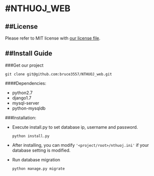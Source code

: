 #NTHUOJ_WEB
=======

##License
---
Please refer to MIT license with [our license file](https://github.com/bruce3557/NTHUOJ_web/blob/master/LICENSE).

##Install Guide
---

###Get our project
```
git clone git@github.com:bruce3557/NTHUOJ_web.git
```

####Dependencies: 
* python2.7 
* django1.7
* mysql-server
* python-mysqldb

###Installation:
* Execute install.py to set database ip, username and password.
    ```
    python install.py
    ```

* After installing, you can modify `'<project/root>/nthuoj.ini'` if your database setting is modified.

* Run database migration
  ```
  python manage.py migrate
  ```

